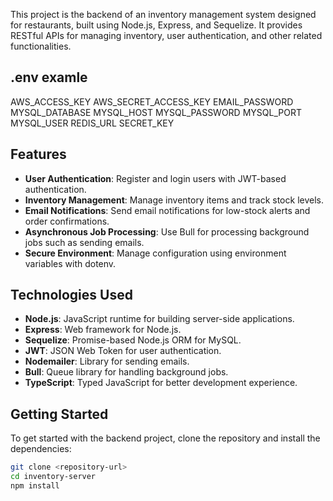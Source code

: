 This project is the backend of an inventory management system designed for restaurants, built using Node.js, Express, and Sequelize. It provides RESTful APIs for managing inventory, user authentication, and other related functionalities.

## .env examle

AWS_ACCESS_KEY
AWS_SECRET_ACCESS_KEY
EMAIL_PASSWORD
MYSQL_DATABASE
MYSQL_HOST
MYSQL_PASSWORD
MYSQL_PORT
MYSQL_USER
REDIS_URL
SECRET_KEY

## Features

- **User Authentication**: Register and login users with JWT-based authentication.
- **Inventory Management**: Manage inventory items and track stock levels.
- **Email Notifications**: Send email notifications for low-stock alerts and order confirmations.
- **Asynchronous Job Processing**: Use Bull for processing background jobs such as sending emails.
- **Secure Environment**: Manage configuration using environment variables with dotenv.

## Technologies Used

- **Node.js**: JavaScript runtime for building server-side applications.
- **Express**: Web framework for Node.js.
- **Sequelize**: Promise-based Node.js ORM for MySQL.
- **JWT**: JSON Web Token for user authentication.
- **Nodemailer**: Library for sending emails.
- **Bull**: Queue library for handling background jobs.
- **TypeScript**: Typed JavaScript for better development experience.

## Getting Started

To get started with the backend project, clone the repository and install the dependencies:

```bash
git clone <repository-url>
cd inventory-server
npm install
```
